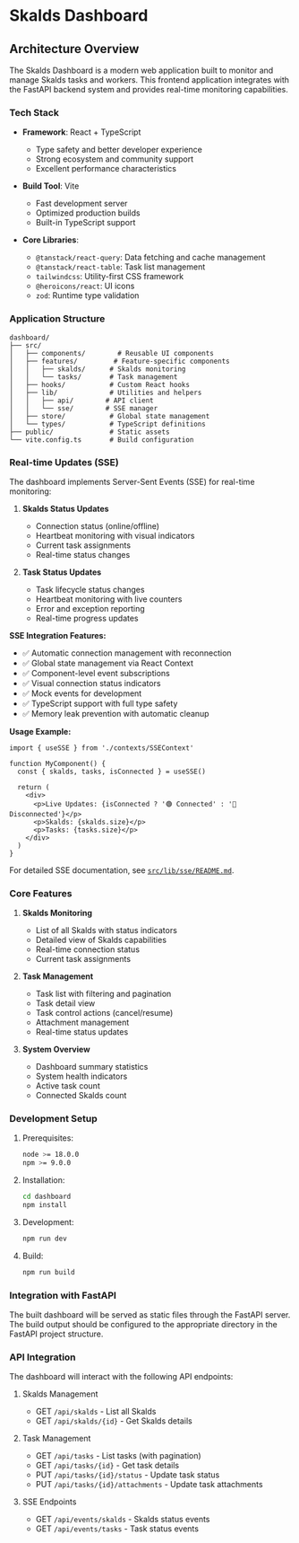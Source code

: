 # Skalds Dashboard

## Architecture Overview

The Skalds Dashboard is a modern web application built to monitor and manage Skalds tasks and workers. This frontend application integrates with the FastAPI backend system and provides real-time monitoring capabilities.

### Tech Stack

- **Framework**: React + TypeScript
  - Type safety and better developer experience
  - Strong ecosystem and community support
  - Excellent performance characteristics
  
- **Build Tool**: Vite
  - Fast development server
  - Optimized production builds
  - Built-in TypeScript support

- **Core Libraries**:
  - `@tanstack/react-query`: Data fetching and cache management
  - `@tanstack/react-table`: Task list management
  - `tailwindcss`: Utility-first CSS framework
  - `@heroicons/react`: UI icons
  - `zod`: Runtime type validation

### Application Structure

```
dashboard/
├── src/
│   ├── components/        # Reusable UI components
│   ├── features/         # Feature-specific components
│   │   ├── skalds/      # Skalds monitoring
│   │   └── tasks/       # Task management
│   ├── hooks/           # Custom React hooks
│   ├── lib/             # Utilities and helpers
│   │   ├── api/        # API client
│   │   └── sse/        # SSE manager
│   ├── store/           # Global state management
│   └── types/           # TypeScript definitions
├── public/              # Static assets
└── vite.config.ts       # Build configuration
```

### Real-time Updates (SSE)

The dashboard implements Server-Sent Events (SSE) for real-time monitoring:

1. **Skalds Status Updates**
   - Connection status (online/offline)
   - Heartbeat monitoring with visual indicators
   - Current task assignments
   - Real-time status changes

2. **Task Status Updates**
   - Task lifecycle status changes
   - Heartbeat monitoring with live counters
   - Error and exception reporting
   - Real-time progress updates

**SSE Integration Features:**
- ✅ Automatic connection management with reconnection
- ✅ Global state management via React Context
- ✅ Component-level event subscriptions
- ✅ Visual connection status indicators
- ✅ Mock events for development
- ✅ TypeScript support with full type safety
- ✅ Memory leak prevention with automatic cleanup

**Usage Example:**
```tsx
import { useSSE } from './contexts/SSEContext'

function MyComponent() {
  const { skalds, tasks, isConnected } = useSSE()
  
  return (
    <div>
      <p>Live Updates: {isConnected ? '🟢 Connected' : '🔴 Disconnected'}</p>
      <p>Skalds: {skalds.size}</p>
      <p>Tasks: {tasks.size}</p>
    </div>
  )
}
```

For detailed SSE documentation, see [`src/lib/sse/README.md`](src/lib/sse/README.md).

### Core Features

1. **Skalds Monitoring**
   - List of all Skalds with status indicators
   - Detailed view of Skalds capabilities
   - Real-time connection status
   - Current task assignments

2. **Task Management**
   - Task list with filtering and pagination
   - Task detail view
   - Task control actions (cancel/resume)
   - Attachment management
   - Real-time status updates

3. **System Overview**
   - Dashboard summary statistics
   - System health indicators
   - Active task count
   - Connected Skalds count

### Development Setup

1. Prerequisites:
   ```bash
   node >= 18.0.0
   npm >= 9.0.0
   ```

2. Installation:
   ```bash
   cd dashboard
   npm install
   ```

3. Development:
   ```bash
   npm run dev
   ```

4. Build:
   ```bash
   npm run build
   ```

### Integration with FastAPI

The built dashboard will be served as static files through the FastAPI server. The build output should be configured to the appropriate directory in the FastAPI project structure.

### API Integration

The dashboard will interact with the following API endpoints:

1. Skalds Management
   - GET `/api/skalds` - List all Skalds
   - GET `/api/skalds/{id}` - Get Skalds details

2. Task Management
   - GET `/api/tasks` - List tasks (with pagination)
   - GET `/api/tasks/{id}` - Get task details
   - PUT `/api/tasks/{id}/status` - Update task status
   - PUT `/api/tasks/{id}/attachments` - Update task attachments

3. SSE Endpoints
   - GET `/api/events/skalds` - Skalds status events
   - GET `/api/events/tasks` - Task status events